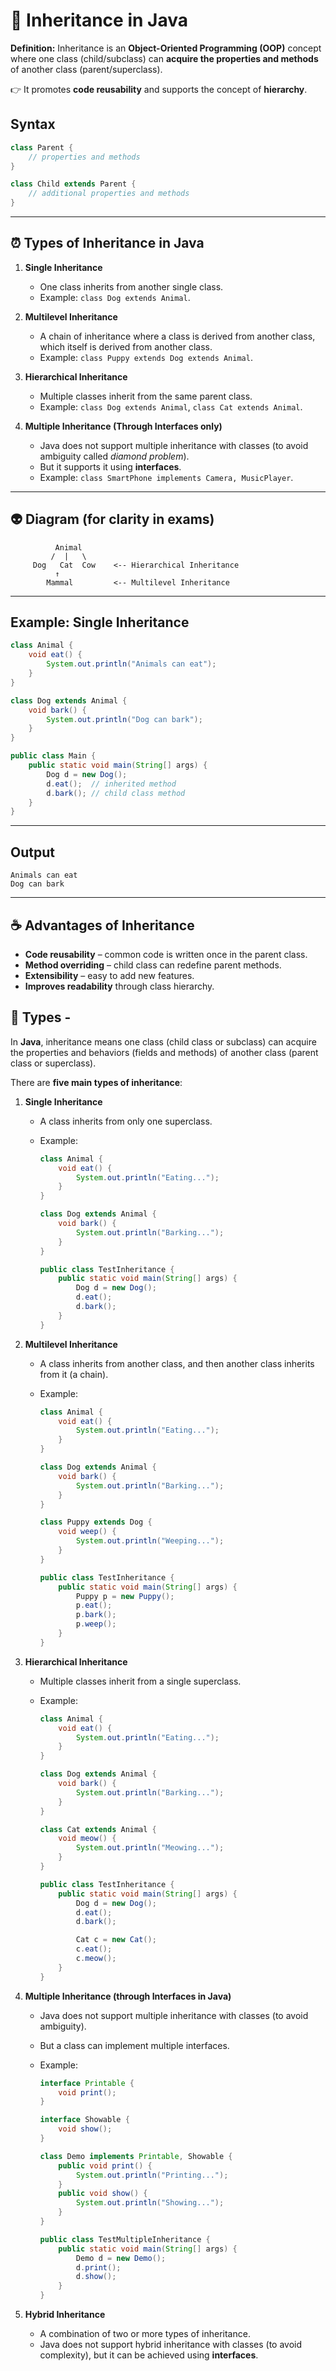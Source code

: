 
# 🌟 **Inheritance in Java**

**Definition:**
Inheritance is an **Object-Oriented Programming (OOP)** concept where one class (child/subclass) can **acquire the properties and methods** of another class (parent/superclass).

👉 It promotes **code reusability** and supports the concept of **hierarchy**.


## **Syntax**

```java
class Parent {
    // properties and methods
}

class Child extends Parent {
    // additional properties and methods
}
```
---

## :alarm_clock: **Types of Inheritance in Java**

1. **Single Inheritance**

   * One class inherits from another single class.
   * Example: `class Dog extends Animal`.

2. **Multilevel Inheritance**

   * A chain of inheritance where a class is derived from another class, which itself is derived from another class.
   * Example: `class Puppy extends Dog extends Animal`.

3. **Hierarchical Inheritance**

   * Multiple classes inherit from the same parent class.
   * Example: `class Dog extends Animal`, `class Cat extends Animal`.

4. **Multiple Inheritance (Through Interfaces only)**

   * Java does not support multiple inheritance with classes (to avoid ambiguity called *diamond problem*).
   * But it supports it using **interfaces**.
   * Example: `class SmartPhone implements Camera, MusicPlayer`.

---

## :alien: **Diagram (for clarity in exams)**

```
          Animal
         /  |   \
     Dog   Cat  Cow    <-- Hierarchical Inheritance
          ↑
        Mammal         <-- Multilevel Inheritance
```
---

## **Example: Single Inheritance**

```java
class Animal {
    void eat() {
        System.out.println("Animals can eat");
    }
}

class Dog extends Animal {
    void bark() {
        System.out.println("Dog can bark");
    }
}

public class Main {
    public static void main(String[] args) {
        Dog d = new Dog();
        d.eat();  // inherited method
        d.bark(); // child class method
    }
}
```

---

## **Output**

```
Animals can eat
Dog can bark
```

---

## ☕ **Advantages of Inheritance**

* **Code reusability** – common code is written once in the parent class.
* **Method overriding** – child class can redefine parent methods.
* **Extensibility** – easy to add new features.
* **Improves readability** through class hierarchy.


## 🍵  **Types** -

In **Java**, inheritance means one class (child class or subclass) can acquire the properties and behaviors (fields and methods) of another class (parent class or superclass).

There are **five main types of inheritance**:

1. **Single Inheritance**

   * A class inherits from only one superclass.
   * Example:

     ```java
     class Animal {
         void eat() {
             System.out.println("Eating...");
         }
     }

     class Dog extends Animal {
         void bark() {
             System.out.println("Barking...");
         }
     }

     public class TestInheritance {
         public static void main(String[] args) {
             Dog d = new Dog();
             d.eat();
             d.bark();
         }
     }
     ```

2. **Multilevel Inheritance**

   * A class inherits from another class, and then another class inherits from it (a chain).
   * Example:

     ```java
     class Animal {
         void eat() {
             System.out.println("Eating...");
         }
     }

     class Dog extends Animal {
         void bark() {
             System.out.println("Barking...");
         }
     }

     class Puppy extends Dog {
         void weep() {
             System.out.println("Weeping...");
         }
     }

     public class TestInheritance {
         public static void main(String[] args) {
             Puppy p = new Puppy();
             p.eat();
             p.bark();
             p.weep();
         }
     }
     ```

3. **Hierarchical Inheritance**

   * Multiple classes inherit from a single superclass.
   * Example:

     ```java
     class Animal {
         void eat() {
             System.out.println("Eating...");
         }
     }

     class Dog extends Animal {
         void bark() {
             System.out.println("Barking...");
         }
     }

     class Cat extends Animal {
         void meow() {
             System.out.println("Meowing...");
         }
     }

     public class TestInheritance {
         public static void main(String[] args) {
             Dog d = new Dog();
             d.eat();
             d.bark();

             Cat c = new Cat();
             c.eat();
             c.meow();
         }
     }
     ```

4. **Multiple Inheritance (through Interfaces in Java)**

   * Java does not support multiple inheritance with classes (to avoid ambiguity).
   * But a class can implement multiple interfaces.
   * Example:

     ```java
     interface Printable {
         void print();
     }

     interface Showable {
         void show();
     }

     class Demo implements Printable, Showable {
         public void print() {
             System.out.println("Printing...");
         }
         public void show() {
             System.out.println("Showing...");
         }
     }

     public class TestMultipleInheritance {
         public static void main(String[] args) {
             Demo d = new Demo();
             d.print();
             d.show();
         }
     }
     ```

5. **Hybrid Inheritance**

   * A combination of two or more types of inheritance.
   * Java does not support hybrid inheritance with classes (to avoid complexity), but it can be achieved using **interfaces**.


